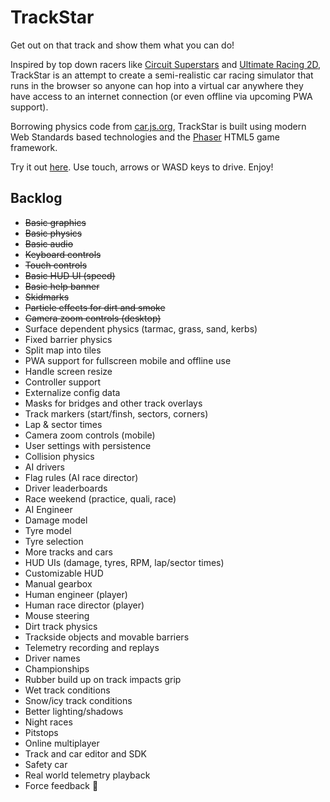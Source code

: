 # TrackStar

Get out on that track and show them what you can do!

Inspired by top down racers like [Circuit Superstars](https://store.steampowered.com/app/1097130/Circuit_Superstars/) and [Ultimate Racing 2D](https://store.steampowered.com/app/808080/Ultimate_Racing_2D/), TrackStar is an attempt to create a semi-realistic car racing simulator that runs in the browser so anyone can hop into a virtual car anywhere they have access to an internet connection (or even offline via upcoming PWA support).

Borrowing physics code from [car.js.org](https://car.js.org/), TrackStar is built using modern Web Standards based technologies and the [Phaser](https://phaser.io/) HTML5 game framework.

Try it out [here](http://trackstar.glitch.me/). Use touch, arrows or WASD keys to drive. Enjoy!

## Backlog

* ~~Basic graphics~~
* ~~Basic physics~~
* ~~Basic audio~~
* ~~Keyboard controls~~
* ~~Touch controls~~
* ~~Basic HUD UI (speed)~~
* ~~Basic help banner~~
* ~~Skidmarks~~
* ~~Particle effects for dirt and smoke~~
* ~~Camera zoom controls (desktop)~~
* Surface dependent physics (tarmac, grass, sand, kerbs)
* Fixed barrier physics
* Split map into tiles
* PWA support for fullscreen mobile and offline use
* Handle screen resize
* Controller support
* Externalize config data
* Masks for bridges and other track overlays
* Track markers (start/finsh, sectors, corners)
* Lap & sector times
* Camera zoom controls (mobile)
* User settings with persistence
* Collision physics
* AI drivers
* Flag rules (AI race director)
* Driver leaderboards
* Race weekend (practice, quali, race)
* AI Engineer
* Damage model
* Tyre model
* Tyre selection
* More tracks and cars
* HUD UIs (damage, tyres, RPM, lap/sector times)
* Customizable HUD
* Manual gearbox
* Human engineer (player)
* Human race director (player)
* Mouse steering
* Dirt track physics
* Trackside objects and movable barriers
* Telemetry recording and replays
* Driver names
* Championships
* Rubber build up on track impacts grip
* Wet track conditions
* Snow/icy track conditions
* Better lighting/shadows
* Night races
* Pitstops
* Online multiplayer
* Track and car editor and SDK
* Safety car
* Real world telemetry playback
* Force feedback 🤯